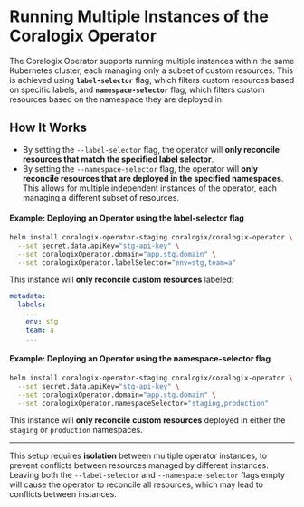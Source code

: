 # Running Multiple Instances of the Coralogix Operator

The Coralogix Operator supports running multiple instances within the same Kubernetes cluster, each managing only a subset of custom resources. 
This is achieved using **`label-selector`** flag, which filters custom resources based on specific labels,
and **`namespace-selector`** flag, which filters custom resources based on the namespace they are deployed in.

## How It Works

- By setting the `--label-selector` flag, the operator will **only reconcile resources that match the specified label selector**. 
- By setting the `--namespace-selector` flag, the operator will **only reconcile resources that are deployed in the specified namespaces**.
This allows for multiple independent instances of the operator, each managing a different subset of resources.

#### Example: Deploying an Operator using the label-selector flag
```sh
helm install coralogix-operator-staging coralogix/coralogix-operator \
  --set secret.data.apiKey="stg-api-key" \
  --set coralogixOperator.domain="app.stg.domain" \
  --set coralogixOperator.labelSelector="env=stg,team=a"
```
This instance will **only reconcile custom resources** labeled:
```yaml
metadata:
  labels:
    ...
    env: stg
    team: a
    ...
```

#### Example: Deploying an Operator using the namespace-selector flag
```sh
helm install coralogix-operator-staging coralogix/coralogix-operator \
  --set secret.data.apiKey="stg-api-key" \
  --set coralogixOperator.domain="app.stg.domain" \
  --set coralogixOperator.namespaceSelector="staging,production"
```
This instance will **only reconcile custom resources** deployed in either the `staging` or `production` namespaces.

---
 
This setup requires **isolation** between multiple operator instances, to prevent conflicts between resources managed by different instances.
Leaving both the `--label-selector` and `--namespace-selector` flags empty will cause the operator to reconcile all resources, which may lead to conflicts between instances.
